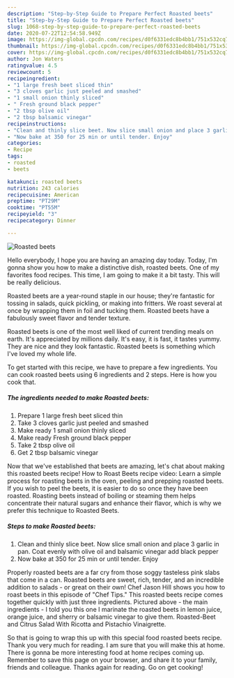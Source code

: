 ```yaml
---
description: "Step-by-Step Guide to Prepare Perfect Roasted beets"
title: "Step-by-Step Guide to Prepare Perfect Roasted beets"
slug: 1068-step-by-step-guide-to-prepare-perfect-roasted-beets
date: 2020-07-22T12:54:58.949Z
image: https://img-global.cpcdn.com/recipes/d0f6331edc8b4bb1/751x532cq70/roasted-beets-recipe-main-photo.jpg
thumbnail: https://img-global.cpcdn.com/recipes/d0f6331edc8b4bb1/751x532cq70/roasted-beets-recipe-main-photo.jpg
cover: https://img-global.cpcdn.com/recipes/d0f6331edc8b4bb1/751x532cq70/roasted-beets-recipe-main-photo.jpg
author: Jon Waters
ratingvalue: 4.5
reviewcount: 5
recipeingredient:
- "1 large fresh beet sliced thin"
- "3 cloves garlic just peeled and smashed"
- "1 small onion thinly sliced"
- " Fresh ground black pepper"
- "2 tbsp olive oil"
- "2 tbsp balsamic vinegar"
recipeinstructions:
- "Clean and thinly slice beet. Now slice small onion and place 3 garlic in pan. Coat evenly with olive oil and balsamic vinegar add black pepper"
- "Now bake at 350 for 25 min or until tender. Enjoy"
categories:
- Recipe
tags:
- roasted
- beets

katakunci: roasted beets 
nutrition: 243 calories
recipecuisine: American
preptime: "PT29M"
cooktime: "PT55M"
recipeyield: "3"
recipecategory: Dinner

---
```



![Roasted beets](https://img-global.cpcdn.com/recipes/d0f6331edc8b4bb1/751x532cq70/roasted-beets-recipe-main-photo.jpg)

Hello everybody, I hope you are having an amazing day today. Today, I'm gonna show you how to make a distinctive dish, roasted beets. One of my favorites food recipes. This time, I am going to make it a bit tasty. This will be really delicious.

Roasted beets are a year-round staple in our house; they&#39;re fantastic for tossing in salads, quick pickling, or making into fritters. We roast several at once by wrapping them in foil and tucking them. Roasted beets have a fabulously sweet flavor and tender texture.

Roasted beets is one of the most well liked of current trending meals on earth. It's appreciated by millions daily. It's easy, it is fast, it tastes yummy. They are nice and they look fantastic. Roasted beets is something which I've loved my whole life.


To get started with this recipe, we have to prepare a few ingredients. You can cook roasted beets using 6 ingredients and 2 steps. Here is how you cook that.

<!--inarticleads1-->

##### The ingredients needed to make Roasted beets:

1. Prepare 1 large fresh beet sliced thin
1. Take 3 cloves garlic just peeled and smashed
1. Make ready 1 small onion thinly sliced
1. Make ready  Fresh ground black pepper
1. Take 2 tbsp olive oil
1. Get 2 tbsp balsamic vinegar


Now that we&#39;ve established that beets are amazing, let&#39;s chat about making this roasted beets recipe! How to Roast Beets recipe video: Learn a simple process for roasting beets in the oven, peeling and prepping roasted beets. If you wish to peel the beets, it is easier to do so once they have been roasted. Roasting beets instead of boiling or steaming them helps concentrate their natural sugars and enhance their flavor, which is why we prefer this technique to Roasted Beets. 

<!--inarticleads2-->

##### Steps to make Roasted beets:

1. Clean and thinly slice beet. Now slice small onion and place 3 garlic in pan. Coat evenly with olive oil and balsamic vinegar add black pepper
1. Now bake at 350 for 25 min or until tender. Enjoy


Properly roasted beets are a far cry from those soggy tasteless pink slabs that come in a can. Roasted beets are sweet, rich, tender, and an incredible addition to salads - or great on their own! Chef Jason Hill shows you how to roast beets in this episode of &#34;Chef Tips.&#34; This roasted beets recipe comes together quickly with just three ingredients. Pictured above - the main ingredients - I told you this one I marinate the roasted beets in lemon juice, orange juice, and sherry or balsamic vinegar to give them. Roasted-Beet and Citrus Salad With Ricotta and Pistachio Vinaigrette. 

So that is going to wrap this up with this special food roasted beets recipe. Thank you very much for reading. I am sure that you will make this at home. There is gonna be more interesting food at home recipes coming up. Remember to save this page on your browser, and share it to your family, friends and colleague. Thanks again for reading. Go on get cooking!
